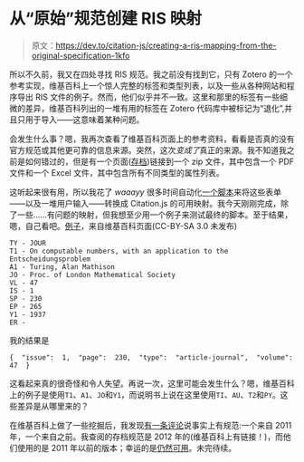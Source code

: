 # 从“原始”规范创建 RIS 映射

> 原文：<https://dev.to/citation-js/creating-a-ris-mapping-from-the-original-specification-1kfo>

所以不久前，我又在四处寻找 RIS 规范。我之前没有找到它，只有 Zotero 的一个参考实现，维基百科上一个惊人完整的标签和类型列表，以及一些从各种网站和程序导出 RIS 文件的例子。然而，他们似乎并不一致。这里和那里的标签有一些细微的差异，维基百科列出的一堆有用的标签在 Zotero 代码库中被标记为“退化”,并且只用于导入——这意味着某种问题。

会发生什么事？嗯，我再次查看了维基百科页面上的参考资料，看看是否真的没有官方规范或其他更可靠的信息来源。突然，这次*变成了*真正的来源。我不知道我之前是如何错过的，但是有一个页面([存档](https://web.archive.org/web/20120526103719/http://refman.com/support/risformat_intro.asp))链接到一个 zip 文件，其中包含一个 PDF 文件和一个 Excel 文件，其中包含所有不同类型的属性列表。

这听起来很有用，所以我花了 *waaayy* 很多时间自动化[一个脚本](https://github.com/citation-js/ris-mappings)来将这些表单——以及一堆用户输入——转换成 Citation.js 的可用映射。我今天刚刚完成，除了一些……有问题的映射，但我想至少用一个例子来测试最终的脚本。至于结果，嗯，自己看吧。[例子](https://en.wikipedia.org/wiki/RIS_(file_format)#Example_multi-record_format)，来自维基百科页面(CC-BY-SA 3.0 未发布)

```
TY - JOUR
T1 - On computable numbers, with an application to the Entscheidungsproblem
A1 - Turing, Alan Mathison
JO - Proc. of London Mathematical Society
VL - 47
IS - 1
SP - 230
EP - 265
Y1 - 1937
ER - 
```

我的结果是

```
{  "issue":  1,  "page":  230,  "type":  "article-journal",  "volume":  47  } 
```

这看起来真的很奇怪和令人失望。再说一次，这里可能会发生什么？嗯，维基百科上的例子是使用`T1`、`A1`、`JO`和`Y1`，而说明书上说在这里使用`TI`、`AU`、`T2`和`PY`。这些差异是从哪里来的？

在维基百科上做了一些挖掘后，我发现[有一条评论](https://en.wikipedia.org/wiki/Talk:RIS_(file_format)#Versions_of_the_specification)说事实上有规范:一个来自 2011 年，一个来自之前。我查阅的存档规范是 2012 年的(维基百科上有链接！)，而他们使用的是 2011 年以前的版本；幸运的是[仍然可用](https://web.archive.org/web/20110930172154/http://www.refman.com/support/risformat_intro.asp)。未完待续。